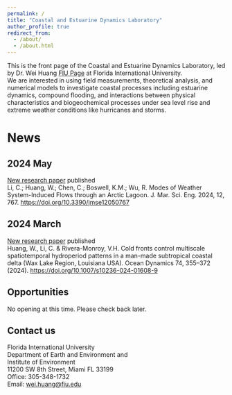 ```yaml
---
permalink: /
title: "Coastal and Estuarine Dynamics Laboratory"
author_profile: true
redirect_from: 
  - /about/
  - /about.html
---
```


This is the front page of the Coastal and Estuarine Dynamics Laboratory, led by Dr. Wei Huang [FIU Page](https://case.fiu.edu/about/directory/profiles/wei-huang.html) at Florida International University. <br/>
We are interested in using field measurements, theoretical analysis, and numerical models to investigate coastal processes including estuarine dynamics, compound flooding, and interactions between physical characteristics and biogeochemical processes under sea level rise and extreme weather conditions like hurricanes and storms.

News
======

## 2024 May <br/>
[New research paper](https://doi.org/10.3390/jmse12050767) published <br/>
Li, C.; Huang, W.; Chen, C.; Boswell, K.M.; Wu, R. Modes of Weather System-Induced Flows through an Arctic Lagoon. J. Mar. Sci. Eng. 2024, 12, 767. https://doi.org/10.3390/jmse12050767 <br/>

## 2024 March <br/>
[New research paper](https://doi.org/10.1007/s10236-024-01608-9) published <br/>
Huang, W., Li, C. & Rivera-Monroy, V.H. Cold fronts control multiscale spatiotemporal hydroperiod patterns in a man-made subtropical coastal delta (Wax Lake Region, Louisiana USA). Ocean Dynamics 74, 355–372 (2024). https://doi.org/10.1007/s10236-024-01608-9 <br/>

Opportunities
------
No opening at this time. Please check back later.

Contact us
------
Florida International University <br/>
Department of Earth and Environment and<br/>
Institute of Environment<br/>
11200 SW 8th Street, Miami FL 33199<br/>
Office: 305-348-1732<br/>
Email: wei.huang@fiu.edu<br/>
